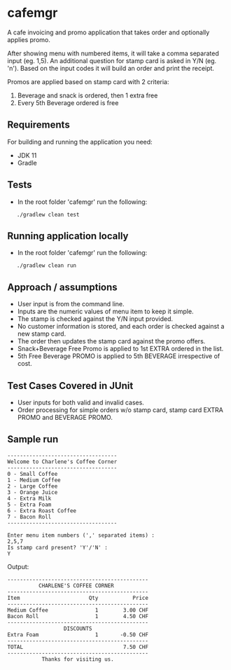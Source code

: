# cafemgr
A cafe invoicing and promo application that takes order and optionally applies promo.

After showing menu with numbered items, it will take a comma separated input (eg. 1,5).
An additional question for stamp card is asked in Y/N (eg. 'n').
Based on the input codes it will build an order and print the receipt.

Promos are applied based on stamp card with 2 criteria:
1. Beverage and snack is ordered, then 1 extra free
2. Every 5th Beverage ordered is free

## Requirements
For building and running the application you need:
- JDK 11
- Gradle

## Tests
 * In the root folder 'cafemgr' run the following:
  ```
     ./gradlew clean test
  ```
  
## Running application locally
 * In the root folder 'cafemgr' run the following:
  ```
     ./gradlew clean run
  ```
## Approach / assumptions
 * User input is from the command line.
 * Inputs are the numeric values of menu item to keep it simple.
 * The stamp is checked against the Y/N input provided.
 * No customer information is stored, and each order is checked against a new stamp card.
 * The order then updates the stamp card against the promo offers.
 * Snack+Beverage Free Promo is applied to 1st EXTRA ordered in the list.
 * 5th Free Beverage PROMO is applied to 5th BEVERAGE irrespective of cost.
 
 ## Test Cases Covered in JUnit
  * User inputs for both valid and invalid cases.
  * Order processing for simple orders w/o stamp card, stamp card EXTRA PROMO and BEVERAGE PROMO. 
  
## Sample run 

    -----------------------------------
    Welcome to Charlene's Coffee Corner
    -----------------------------------
    0 - Small Coffee
    1 - Medium Coffee
    2 - Large Coffee
    3 - Orange Juice
    4 - Extra Milk
    5 - Extra Foam
    6 - Extra Roast Coffee
    7 - Bacon Roll
    -----------------------------------

    Enter menu item numbers (',' separated items) :
    2,5,7
    Is stamp card present? 'Y'/'N' :
    Y

Output:
        
    ---------------------------------------------
              CHARLENE'S COFFEE CORNER
    ---------------------------------------------
    Item                      Qty           Price
    ---------------------------------------------
    Medium Coffee               1        3.00 CHF
    Bacon Roll                  1        4.50 CHF
    ---------------------------------------------
                      DISCOUNTS
    Extra Foam                  1       -0.50 CHF
    ---------------------------------------------
    TOTAL                                7.50 CHF
    ---------------------------------------------
               Thanks for visiting us.

